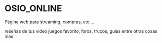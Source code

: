 # OSIO_ONLINE
Página web para streaming, compras, etc ...

reseñas de tus video juegos favorito, foros, trucos, guias entre otras cosas mas 

